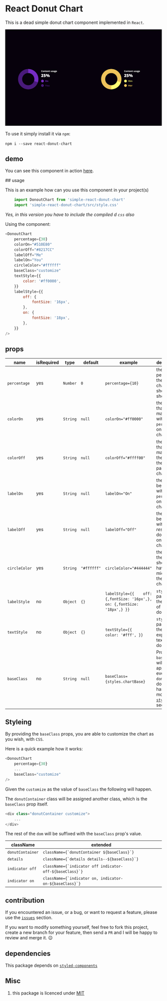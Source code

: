 # React Donut Chart

This is a dead simple donut chart component implemented in `React`.

![screenshot](https://github.com/zilahir/react-donut-chart/blob/master/example/screenshot_1.png?raw=true)

To use it simply install it via `npm`: 

`npm i --save react-donut-chart`

## demo

You can see this component in action [here](https://example.zilahir.now.sh/).

## usage

This is an example how can you use this component in your project(s)

```javascript
    import DonoutChart from 'simple-react-donut-chart'
    import 'simple-react-donut-chart/src/style.css'
```

_Yes, in this version you have to include the compiled d `css` also_

Using the component: 

```javascript
<DonoutChart
    percentage={30}
    colorOn="#510E80"
    colorOff="#8217CC"
    labelOff="Me"
    labelOn="You"
    circleColor="#ffffff"
    baseClass="customize"
    textStyle={{
        color: '#ff0000',
    }}
    labelStyle={{
        off: {
            fontSize: '16px',
        },
        on: {
            fontSize: '18px',
        },
    }}
/>
```

## props

| name          | isRequired | type     | default     | example                                                                            | description                                                                     |
|---------------|------------|----------|-------------|------------------------------------------------------------------------------------|---------------------------------------------------------------------------------|
| `percentage`  | yes        | `Number` | `0`         | `percentage={10}`                                                                  | the percentage the donut chart should show                                      |
| `colorOn`     | yes        | `String` | `null`      | `colorOn="#ff0000"`                                                                | the _color_ that matches with the `percentage` on the chart                     |
| `colorOff`    | yes        | `String` | `null`      | `colorOff="#ffff00"`                                                               | the _color_ that matches the _rest_ of the donut part on the chart              |
| `labelOn`     | yes        | `String` | `null`      | `labelOn="On"`                                                                     | the _text_ will be shown with the `percentage` on the chart                     |
| `labelOff`    | yes        | `String` | `null`      | `labelOff="Off"`                                                                   | the _text_ will be shown with the _rest_ of the donut part on the chart         |
| `circleColor` | yes        | `String` | `"#ffffff"` | `circleColor="#444444"`                                                            | the _color_ the _circle_ should have on the middle of the donut chart           |
| `labelStyle`  | no         | `Object` | `{}`        | ``` labelStyle={{    off: {,fontSize: '16px',},    on: {,fontSize: '18px',} }} ``` | `styleObject` passed to the labels  of the donut chart                          |
| `textStyle`   | no         | `Object` | `{}`        |  ``` textStyle={{    color: '#fff', }} ```                                         | `styleObject` passed to the explanation text of the donut chart                 |
| `baseClass`   | no         | `String` | `null`      | ``` baseClass={styles.chartBase} ```                                               | Providing a `baseClass` will be applied on every `domNode` the donut chart has. See more at the [`styleing`]() section |

## Styleing

By providing the `baseClass` props, you are able to customize the chart as you wish, with `CSS`. 

Here is a quick example how it works:

```javascript
<DonoutChart
	percentage={30}
    ...
    baseClass="customize"
/>
```

Given the `customize` as the value of `baseClass` the following will happen. 

The `donutContainer` class will be assigned another class, which is the `baseClass` prop itself. 

```javascript
<div class="donutContainer customize">
    ...
</div>
```

The rest of the `dom` will be suffixed with the `baseClass` prop's value. 

| className        | extended                                                 |
|------------------|----------------------------------------------------------|
| `donutContainer` | ```className={`donutContainer ${baseClass}`}```              |
| `details`        | ```className={`details details--${baseClass}`}```            |
| `indicator off`  | ```className={`indicator off indicator-off-${baseClass}`}``` |
| `indicator on`   | ```className={`indicator on, indicator-on-${baseClass}`}```  |


## contribution

If you encountered an issue, or a bug, or want to request a feature, please use the [`issues`](https://github.com/zilahir/react-donut-chart/issues) section. 

If you want to modify something yourself, feel free to fork this project, create a new branch for your feature, then send a `PR` and I will be happy to review and merge it. :wink:

## dependencies 

This package depends on [`styled-components`](https://github.com/styled-components)

## Misc

1) this package is licenced under [MIT](https://choosealicense.com/licenses/mit/)